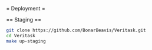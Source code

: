 = Deployment =

== Staging ==
```bash
git clone https://github.com/BonarBeavis/Veritask.git
cd Veritask
make up-staging
```
